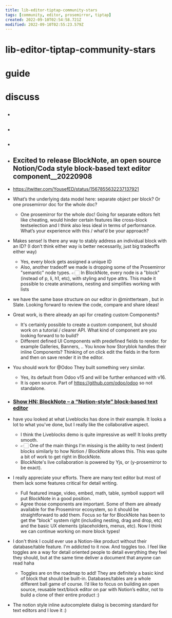 ```yaml
---
title: lib-editor-tiptap-community-stars
tags: [community, editor, prosemirror, tiptap]
created: 2022-09-10T02:54:58.721Z
modified: 2022-09-10T02:55:23.579Z
---
```


# lib-editor-tiptap-community-stars

# guide

# discuss
- ## 

- ## 

- ## 

- ## Excited to release BlockNote, an open source Notion/Coda style block-based text editor component__20220908
- https://twitter.com/YousefED/status/1567855632237137921

- What’s the underlying data model here: separate object per block? Or one prosemirror doc for the whole doc?
  - One prosemirror for the whole doc! Going for separate editors felt like cheating, would hinder certain features like cross-block textselection and I think also less ideal in terms of performance. What’s your experience with this / what’d be your approach?
- Makes sense! Is there any way to stably address an individual block with an ID? (I don’t think either way is better necessarily, just big tradeoffs either way)
  - Yes, every block gets assigned a unique ID
  - Also, another tradeoff we made is dropping some of the Prosemirror "semantic" node types. 👉🏻 In BlockNote, every node is a "block" (instead of p, li, h1, etc), with styling and type attrs. This made it possible to create animations, nesting and simplifies working with lists

- we have the same base structure on our editor in @mintterteam , but in Slate. Looking forward to review the code, compare and share ideas!
- Great work, is there already an api for creating custom Components?
  - It's certainly possible to create a custom component, but should work on a tutorial / clearer API. What kind of component are you looking forward to to build?
  - Different defined UI Components with predefined fields to render. for example Galleries, Banners, .. You know how Storyblok handles their inline Components? Thinking of on click edit the fields in the form and then on save render it in the editor.
- You should work for @Odoo They built something very similar.
  - Yes, its default from Odoo v15 and will be further enhanced with v16.
  - It is open source. Part of https://github.com/odoo/odoo so not standalone.

- ### [Show HN: BlockNote – a “Notion-style” block-based text editor](https://news.ycombinator.com/item?id=32764493)

- have you looked at what Liveblocks has done in their example. It looks a lot to what you've done, but I really like the collaborative aspect.
  - I think the Liveblocks demo is quite impressive as well! It looks pretty smooth. 
  - 👉🏻 One of the main things I'm missing is the ability to nest (indent) blocks similarly to how Notion / BlockNote allows this. This was quite a bit of work to get right in BlockNote.
  - BlockNote's live collaboration is powered by Yjs, or (y-prosemirror to be exact).
- I really appreciate your efforts. There are many text editor but most of them lack some features critical for detail writing.
  - Full featured image, video, embed, math, table, symboll support will put BlockNote in a good position.
  - Agree those components are important. Some of them are already available for the Prosemirror ecosystem, so it should be straightforward to add them. Focus so far for BlockNote has been to get the “block” system right (including nesting, drag and drop, etc) and the basic UX elements (placeholders, menus, etc). Now I think we can continue working on more block types!
- I don't think I could ever use a Notion-like product without their database/table feature. I'm addicted to it now. And toggles too. I feel like toggles are a way for detail oriented people to detail everything they feel they should, but at the same time deliver a document that anyone can read haha
  - Toggles are on the roadmap to add! They are definitely a basic kind of block that should be built-in. Databases/tables are a whole different ball game of course. I’d like to focus on building an open source, reusable text/block editor on par with Notion’s editor, not to build a clone of their entire product :)
- The notion style inline autocomplete dialog is becoming standard for text editors and I love it :)
